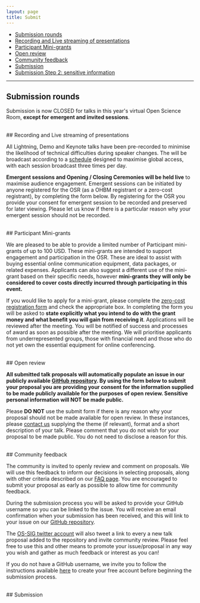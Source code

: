 ```yaml
---
layout: page
title: Submit
---
```


- [Submission rounds](#rounds)
- [Recording and Live streaming of presentations](#recording)
- [Participant Mini-grants](#minigrants)
- [Open review](#review)
- [Community feedback](#feedback)
- [Submission](#tripetto)
- [Submission Step 2: sensitive information](#framasoft)

---

<div id="rounds"></div>

## Submission rounds
Submission is now CLOSED for talks in this year's virtual Open Science Room, **except for emergent and invited sessions**.

<div id="recording"></div>
<br>
## Recording and Live streaming of presentations

All Lightning, Demo and Keynote talks have been pre-recorded to minimise the likelihood of technical difficulties during speaker changes. The will be broadcast according to a [schedule](schedule-PLACEHOLDER.md) designed to maximise global access, with each session broadcast three times per day.

**Emergent sessions and Opening / Closing Ceremonies will be held live** to maximise audience engagement. Emergent sessions can be initiated by anyone registered for the OSR (as a OHBM registrant or a zero-cost registrant), by completing the form below. By registering for the OSR you provide your consent for emergent session to be recorded and preserved for later viewing. Please let us know if there is a particular reason why your emergent session should not be recorded.

<div id="minigrants"></div>
<br>
## Participant Mini-grants

We are pleased to be able to provide a limited number of Participant mini-grants of up to 100 USD. These mini-grants are intended to support engagement and participation in the OSR. These are ideal to assist with buying essential online communication equipment, data packages, or related expenses.
Applicants can also suggest a different use of the mini-grant based on their specific needs, however **mini-grants they will only be considered to cover costs directly incurred through participating in this event.**

If you would like to apply for a mini-grant, please complete the [zero-cost registration form](register-PLACEHOLDER.md) and check the appropriate box.
In completing the form you will be asked to **state explicitly what you intend to do with the grant money and what benefit you will gain from receiving it**. Applications will be reviewed after the meeting. You will be notified of success and processes of award as soon as possible after the meeting. We will prioritise applicants from underrepresented groups, those with financial need and those who do not yet own the essential equipment for online conferencing.


<div id="review"></div>
<br>
## Open review

**All submitted talk proposals will automatically populate an issue in our publicly available [GitHub repository](https://github.com/ohbm/osr2020/issues).
By using the form below to submit your proposal you are providing your consent for the information supplied to be made publicly available for the purposes of open review.
Sensitive personal information will NOT be made public.**

Please **DO NOT** use the submit form if there is any reason why your proposal should not be made available for open review.
In these instances, please [contact us](https://ohbm.github.io/osr2020/contact/) supplying the theme (if relevant), format and a short description of your talk.
Please comment that you do not wish for your proposal to be made public.
You do not need to disclose a reason for this.


<div id="feedback"></div>
<br>
## Community feedback

The community is invited to openly review and comment on proposals.
We will use this feedback to inform our decisions in selecting proposals,
along with other criteria described on our [FAQ page](https://ohbm.github.io/osr2020/faq/).
You are encouraged to submit your proposal as early as possible to allow time for community feedback.

During the submission process you will be asked to provide your GitHub username so you can be linked to the issue.
You will receive an email confirmation when your submission has been received,
and this will link to your issue on our [GitHub repository](https://github.com/ohbm/osr2020/issues).

The [OS-SIG twitter account](https://twitter.com/ohbmopen) will also tweet a link to every a new talk proposal added to the repository and invite community review.
Please feel free to use this and other means to promote your issue/proposal in any way you wish and gather as much feedback or interest as you can!

If you do not have a GitHub username, we invite you to follow the instructions available [here](https://github.com/join) to create your free account before beginning the submission process.

<div id="tripetto"></div>
<br>
## Submission

<div style="--aspect-ratio: 3/4;">
  <iframe
    id="tripetto1"
    width="720"
    height="600"
    frameborder="0"
    marginheight="0"
    marginwidth="0"
  >
  </iframe>
</div>

<script>
var tripettoElement = document.getElementById("tripetto1");
var tripettoDoc = tripettoElement.contentWindow || tripettoElement.contentDocument.document || tripettoElement.contentDocument;
tripettoDoc.document.open();
tripettoDoc.document.write(decodeURI("%3Cbody%3E%3Cscript%20src=%22https://unpkg.com/tripetto-collector%22%3E%3C/script%3E%0A%3Cscript%20src=%22https://unpkg.com/tripetto-collector-rolling%22%3E%3C/script%3E%0A%3Cscript%20src=%22https://unpkg.com/tripetto-services%22%3E%3C/script%3E%0A%3Cscript%3E%0ATripettoServices.init(%7B%20token:%20%22eyJhbGciOiJIUzI1NiIsInR5cCI6IkpXVCJ9.eyJ1c2VyIjoiMVhoNkFIMmVBU2JuV2JqeGE5dk1pT04yMnpxYnE3cjh3TnhuNlZlb01aVT0iLCJkZWZpbml0aW9uIjoiZ283UCtaaVc1QVVKWE8zRDNuRjlpbEg0RlNaZFhmK3IyMzRTM3JRUTZuUT0iLCJ0eXBlIjoiY29sbGVjdCJ9.UN6b6JZc4-W80oznWvYijXwm9HPMGhd2NSY8xVqYhVo%22%20%7D);%0A%0ATripettoCollectorRolling.run(%7B%0A%20%20%20%20element:%20document.body,%0A%20%20%20%20definition:%20TripettoServices.definition,%0A%20%20%20%20style:%20TripettoServices.style,%0A%20%20%20%20onFinish:%20TripettoServices.onFinish,%0A%20%20%20%20onAttachment:%20TripettoServices.onAttachment%0A%7D);%0A%3C/script%3E%3C/body%3E"));
tripettoDoc.document.close();
</script>


<!-- <div id="framasoft"></div>
<br>
## Submission Step 2: sensitive information

Please use this form to indicate whether you self-identify with an underrepresented group,
whether you are from the [Global South](https://en.wikipedia.org/wiki/Global_South), and to provide your motivation for applying for the OSR speaker mini-grant.

<div style="--aspect-ratio: 3/4;">
  <iframe
    src="https://framaforms.org/1587630815"
    width="720"
    height="600"
    frameborder="0"
    marginheight="0"
    marginwidth="0"
  >
  </iframe>
</div>   -->
